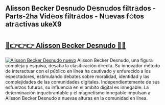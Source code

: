 ## Alisson Becker Desnudo D𝚎sn𝚞dos filtr𝚊dos - Parts-2ha Vid𝚎os filtr𝚊dos - N𝚞evas f𝚘tos atr𝚊ctivas ukeX9

# <h2><a href="http://mb8fin.tromn.icu/?c=Alisson+Becker+Desnudo">🔗👉👉👉 Alisson Becker Desnudo 🔗🔗</a></h2>

[![Alisson Becker Desnudo nuevo](https://i.imgur.com/pEAQMta.gif)](http://mb8fin.tromn.icu/?c=Alisson+Becker+Desnudo)
Alisson Becker Desnudo, una figura compleja y esquiva, desafía la clasificación directa. Su innovador método de interactuar con el público en línea ha cautivado y enfurecido a los espectadores, estimulando debates sobre moralidad, identidad y las complejidades de las comunidades digitales. Independientemente de sus esfuerzos futuros, su influencia en el ámbito digital es innegable. La determinación inquebrantable y el magnetismo innegable impulsan a Alisson Becker Desnudo a nuevas alturas en la comunidad en línea.
